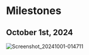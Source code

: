# Milestones

## October 1st, 2024
![Screenshot_20241001-014711](https://github.com/user-attachments/assets/4f41acca-c7ab-428a-a85e-78cc395ea3c9)
